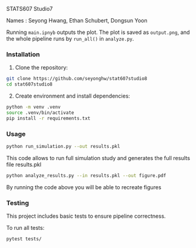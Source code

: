 STATS607 Studio7

Names : Seyong Hwang, Ethan Schubert, Dongsun Yoon

Running `main.ipnyb` outputs the plot.
The plot is saved as `output.png`, and the whole pipeline runs by `run_all()` in `analyze.py`.


### Installation
1. Clone the repository:
```bash
git clone https://github.com/seyonghw/stat607studio8
cd stat607studio8
```
2. Create environment and install dependencies:
```bash
python -m venv .venv
source .venv/bin/activate
pip install -r requirements.txt
```

### Usage
```bash
python run_simulation.py --out results.pkl    
```
This code allows to run full simulation study and generates the full results file results.pkl

```bash
python analyze_results.py --in results.pkl --out figure.pdf        
```
By running the code above you will be able to recreate figures 

### Testing

This project includes basic tests to ensure pipeline correctness.

To run all tests:
```bash
pytest tests/
```